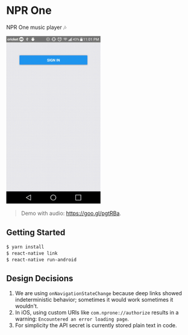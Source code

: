 # NPR One
NPR One music player 🎶

<img src="https://github.com/aaronang/NPROne/blob/master/demo.gif" width="250"/>

>Demo with audio: https://goo.gl/pgtRBa.

## Getting Started
```bash
$ yarn install
$ react-native link
$ react-native run-android
```

## Design Decisions
1. We are using `onNavigationStateChange` because deep links showed indeterministic behavior; sometimes it would work sometimes it wouldn't.
2. In iOS, using custom URIs like `com.nprone://authorize` results in a warning: `Encountered an error loading page`.
3. For simplicity the API secret is currently stored plain text in code.
